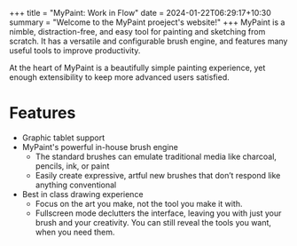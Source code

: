 +++
title = "MyPaint: Work in Flow"
date = 2024-01-22T06:29:17+10:30
summary = "Welcome to the MyPaint proeject's website!"
+++
MyPaint is a nimble, distraction-free, and easy tool for painting and sketching
from scratch. It has a versatile and configurable brush engine, and features
many useful tools to improve productivity.

At the heart of MyPaint is a beautifully simple painting experience, yet enough
extensibility to keep more advanced users satisfied.

# Features
- Graphic tablet support
- MyPaint's powerful in-house brush engine
    - The standard brushes can emulate traditional media like charcoal, 
pencils, ink, or paint
    - Easily create expressive, artful new brushes that don’t respond like
anything conventional
- Best in class drawing experience
    - Focus on the art you make, not the tool you make it with.
    - Fullscreen mode declutters the interface, leaving you with just your 
brush and your creativity. You can still reveal the tools you want, 
when you need them.

